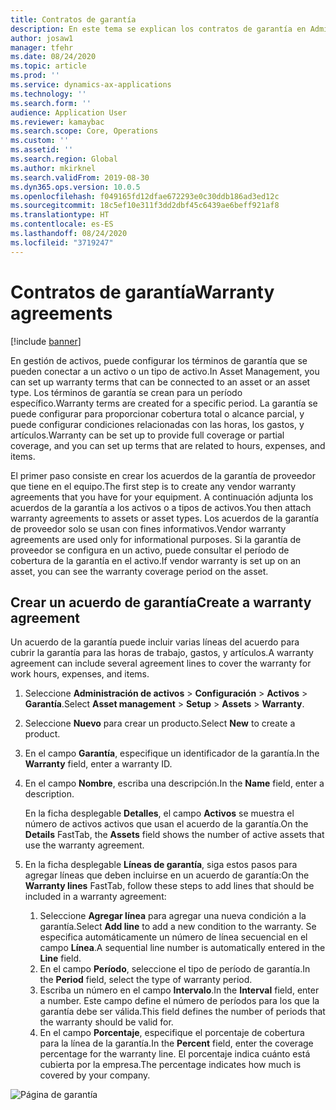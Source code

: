 ```yaml
---
title: Contratos de garantía
description: En este tema se explican los contratos de garantía en Administración de activos.
author: josaw1
manager: tfehr
ms.date: 08/24/2020
ms.topic: article
ms.prod: ''
ms.service: dynamics-ax-applications
ms.technology: ''
ms.search.form: ''
audience: Application User
ms.reviewer: kamaybac
ms.search.scope: Core, Operations
ms.custom: ''
ms.assetid: ''
ms.search.region: Global
ms.author: mkirknel
ms.search.validFrom: 2019-08-30
ms.dyn365.ops.version: 10.0.5
ms.openlocfilehash: f049165fd12dfae672293e0c30ddb186ad3ed12c
ms.sourcegitcommit: 18c5ef10e311f3dd2dbf45c6439ae6beff921af8
ms.translationtype: HT
ms.contentlocale: es-ES
ms.lasthandoff: 08/24/2020
ms.locfileid: "3719247"
---
```

# <a name="warranty-agreements"></a><span data-ttu-id="c2e57-103">Contratos de garantía</span><span class="sxs-lookup"><span data-stu-id="c2e57-103">Warranty agreements</span></span>

[!include [banner](../../includes/banner.md)]

 


<span data-ttu-id="c2e57-104">En gestión de activos, puede configurar los términos de garantía que se pueden conectar a un activo o un tipo de activo.</span><span class="sxs-lookup"><span data-stu-id="c2e57-104">In Asset Management, you can set up warranty terms that can be connected to an asset or an asset type.</span></span> <span data-ttu-id="c2e57-105">Los términos de garantía se crean para un período específico.</span><span class="sxs-lookup"><span data-stu-id="c2e57-105">Warranty terms are created for a specific period.</span></span> <span data-ttu-id="c2e57-106">La garantía se puede configurar para proporcionar cobertura total o alcance parcial, y puede configurar condiciones relacionadas con las horas, los gastos, y artículos.</span><span class="sxs-lookup"><span data-stu-id="c2e57-106">Warranty can be set up to provide full coverage or partial coverage, and you can set up terms that are related to hours, expenses, and items.</span></span>

<span data-ttu-id="c2e57-107">El primer paso consiste en crear los acuerdos de la garantía de proveedor que tiene en el equipo.</span><span class="sxs-lookup"><span data-stu-id="c2e57-107">The first step is to create any vendor warranty agreements that you have for your equipment.</span></span> <span data-ttu-id="c2e57-108">A continuación adjunta los acuerdos de la garantía a los activos o a tipos de activos.</span><span class="sxs-lookup"><span data-stu-id="c2e57-108">You then attach warranty agreements to assets or asset types.</span></span> <span data-ttu-id="c2e57-109">Los acuerdos de la garantía de proveedor solo se usan con fines informativos.</span><span class="sxs-lookup"><span data-stu-id="c2e57-109">Vendor warranty agreements are used only for informational purposes.</span></span> <span data-ttu-id="c2e57-110">Si la garantía de proveedor se configura en un activo, puede consultar el período de cobertura de la garantía en el activo.</span><span class="sxs-lookup"><span data-stu-id="c2e57-110">If vendor warranty is set up on an asset, you can see the warranty coverage period on the asset.</span></span>

## <a name="create-a-warranty-agreement"></a><span data-ttu-id="c2e57-111">Crear un acuerdo de garantía</span><span class="sxs-lookup"><span data-stu-id="c2e57-111">Create a warranty agreement</span></span>

<span data-ttu-id="c2e57-112">Un acuerdo de la garantía puede incluir varias líneas del acuerdo para cubrir la garantía para las horas de trabajo, gastos, y artículos.</span><span class="sxs-lookup"><span data-stu-id="c2e57-112">A warranty agreement can include several agreement lines to cover the warranty for work hours, expenses, and items.</span></span>

1. <span data-ttu-id="c2e57-113">Seleccione **Administración de activos** \> **Configuración** \> **Activos** \> **Garantía**.</span><span class="sxs-lookup"><span data-stu-id="c2e57-113">Select **Asset management** \> **Setup** \> **Assets** \> **Warranty**.</span></span>
2. <span data-ttu-id="c2e57-114">Seleccione **Nuevo** para crear un producto.</span><span class="sxs-lookup"><span data-stu-id="c2e57-114">Select **New** to create a product.</span></span>
3. <span data-ttu-id="c2e57-115">En el campo **Garantía**, especifique un identificador de la garantía.</span><span class="sxs-lookup"><span data-stu-id="c2e57-115">In the **Warranty** field, enter a warranty ID.</span></span> 
4. <span data-ttu-id="c2e57-116">En el campo **Nombre**, escriba una descripción.</span><span class="sxs-lookup"><span data-stu-id="c2e57-116">In the **Name** field, enter a description.</span></span>

    <span data-ttu-id="c2e57-117">En la ficha desplegable **Detalles**, el campo **Activos** se muestra el número de activos activos que usan el acuerdo de la garantía.</span><span class="sxs-lookup"><span data-stu-id="c2e57-117">On the **Details** FastTab, the **Assets** field shows the number of active assets that use the warranty agreement.</span></span>

5. <span data-ttu-id="c2e57-118">En la ficha desplegable **Líneas de garantía**, siga estos pasos para agregar líneas que deben incluirse en un acuerdo de garantía:</span><span class="sxs-lookup"><span data-stu-id="c2e57-118">On the **Warranty lines** FastTab, follow these steps to add lines that should be included in a warranty agreement:</span></span>

    1. <span data-ttu-id="c2e57-119">Seleccione **Agregar línea** para agregar una nueva condición a la garantía.</span><span class="sxs-lookup"><span data-stu-id="c2e57-119">Select **Add line** to add a new condition to the warranty.</span></span> <span data-ttu-id="c2e57-120">Se especifica automáticamente un número de línea secuencial en el campo **Línea**.</span><span class="sxs-lookup"><span data-stu-id="c2e57-120">A sequential line number is automatically entered in the **Line** field.</span></span>
    2. <span data-ttu-id="c2e57-121">En el campo **Período**, seleccione el tipo de período de garantía.</span><span class="sxs-lookup"><span data-stu-id="c2e57-121">In the **Period** field, select the type of warranty period.</span></span>
    3. <span data-ttu-id="c2e57-122">Escriba un número en el campo **Intervalo**.</span><span class="sxs-lookup"><span data-stu-id="c2e57-122">In the **Interval** field, enter a number.</span></span> <span data-ttu-id="c2e57-123">Este campo define el número de períodos para los que la garantía debe ser válida.</span><span class="sxs-lookup"><span data-stu-id="c2e57-123">This field defines the number of periods that the warranty should be valid for.</span></span>
    4. <span data-ttu-id="c2e57-124">En el campo **Porcentaje**, especifique el porcentaje de cobertura para la línea de la garantía.</span><span class="sxs-lookup"><span data-stu-id="c2e57-124">In the **Percent** field, enter the coverage percentage for the warranty line.</span></span> <span data-ttu-id="c2e57-125">El porcentaje indica cuánto está cubierta por la empresa.</span><span class="sxs-lookup"><span data-stu-id="c2e57-125">The percentage indicates how much is covered by your company.</span></span>

![Página de garantía](media/01-warranty.png)
